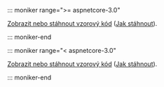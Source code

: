 
::: moniker range=">= aspnetcore-3.0"

[Zobrazit nebo stáhnout vzorový kód](https://github.com/dotnet/AspNetCore.Docs/tree/master/aspnetcore/tutorials/razor-pages/razor-pages-start/sample/RazorPagesMovie30) ([Jak stáhnout](xref:index#how-to-download-a-sample)).

::: moniker-end

::: moniker range="< aspnetcore-3.0"

[Zobrazit nebo stáhnout vzorový kód](https://github.com/dotnet/AspNetCore.Docs/tree/master/aspnetcore/tutorials/razor-pages/razor-pages-start) ([Jak stáhnout](xref:index#how-to-download-a-sample)).

::: moniker-end